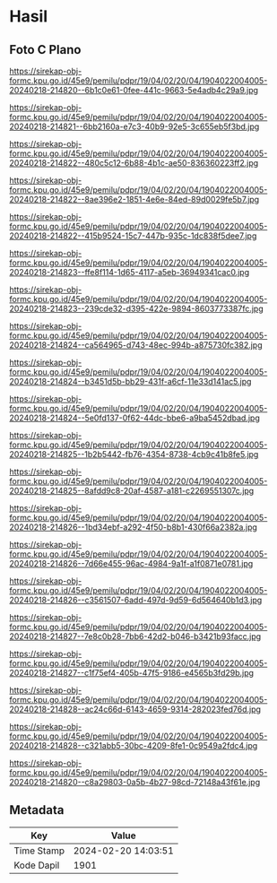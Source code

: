# Hasil

## Foto C Plano

https://sirekap-obj-formc.kpu.go.id/45e9/pemilu/pdpr/19/04/02/20/04/1904022004005-20240218-214820--6b1c0e61-0fee-441c-9663-5e4adb4c29a9.jpg

https://sirekap-obj-formc.kpu.go.id/45e9/pemilu/pdpr/19/04/02/20/04/1904022004005-20240218-214821--6bb2160a-e7c3-40b9-92e5-3c655eb5f3bd.jpg

https://sirekap-obj-formc.kpu.go.id/45e9/pemilu/pdpr/19/04/02/20/04/1904022004005-20240218-214822--480c5c12-6b88-4b1c-ae50-836360223ff2.jpg

https://sirekap-obj-formc.kpu.go.id/45e9/pemilu/pdpr/19/04/02/20/04/1904022004005-20240218-214822--8ae396e2-1851-4e6e-84ed-89d0029fe5b7.jpg

https://sirekap-obj-formc.kpu.go.id/45e9/pemilu/pdpr/19/04/02/20/04/1904022004005-20240218-214822--415b9524-15c7-447b-935c-1dc838f5dee7.jpg

https://sirekap-obj-formc.kpu.go.id/45e9/pemilu/pdpr/19/04/02/20/04/1904022004005-20240218-214823--ffe8f114-1d65-4117-a5eb-36949341cac0.jpg

https://sirekap-obj-formc.kpu.go.id/45e9/pemilu/pdpr/19/04/02/20/04/1904022004005-20240218-214823--239cde32-d395-422e-9894-8603773387fc.jpg

https://sirekap-obj-formc.kpu.go.id/45e9/pemilu/pdpr/19/04/02/20/04/1904022004005-20240218-214824--ca564965-d743-48ec-994b-a875730fc382.jpg

https://sirekap-obj-formc.kpu.go.id/45e9/pemilu/pdpr/19/04/02/20/04/1904022004005-20240218-214824--b3451d5b-bb29-431f-a6cf-11e33d141ac5.jpg

https://sirekap-obj-formc.kpu.go.id/45e9/pemilu/pdpr/19/04/02/20/04/1904022004005-20240218-214824--5e0fd137-0f62-44dc-bbe6-a9ba5452dbad.jpg

https://sirekap-obj-formc.kpu.go.id/45e9/pemilu/pdpr/19/04/02/20/04/1904022004005-20240218-214825--1b2b5442-fb76-4354-8738-4cb9c41b8fe5.jpg

https://sirekap-obj-formc.kpu.go.id/45e9/pemilu/pdpr/19/04/02/20/04/1904022004005-20240218-214825--8afdd9c8-20af-4587-a181-c2269551307c.jpg

https://sirekap-obj-formc.kpu.go.id/45e9/pemilu/pdpr/19/04/02/20/04/1904022004005-20240218-214826--1bd34ebf-a292-4f50-b8b1-430f66a2382a.jpg

https://sirekap-obj-formc.kpu.go.id/45e9/pemilu/pdpr/19/04/02/20/04/1904022004005-20240218-214826--7d66e455-96ac-4984-9a1f-a1f0871e0781.jpg

https://sirekap-obj-formc.kpu.go.id/45e9/pemilu/pdpr/19/04/02/20/04/1904022004005-20240218-214826--c3561507-6add-497d-9d59-6d564640b1d3.jpg

https://sirekap-obj-formc.kpu.go.id/45e9/pemilu/pdpr/19/04/02/20/04/1904022004005-20240218-214827--7e8c0b28-7bb6-42d2-b046-b3421b93facc.jpg

https://sirekap-obj-formc.kpu.go.id/45e9/pemilu/pdpr/19/04/02/20/04/1904022004005-20240218-214827--c1f75ef4-405b-47f5-9186-e4565b3fd29b.jpg

https://sirekap-obj-formc.kpu.go.id/45e9/pemilu/pdpr/19/04/02/20/04/1904022004005-20240218-214828--ac24c66d-6143-4659-9314-282023fed76d.jpg

https://sirekap-obj-formc.kpu.go.id/45e9/pemilu/pdpr/19/04/02/20/04/1904022004005-20240218-214828--c321abb5-30bc-4209-8fe1-0c9549a2fdc4.jpg

https://sirekap-obj-formc.kpu.go.id/45e9/pemilu/pdpr/19/04/02/20/04/1904022004005-20240218-214820--c8a29803-0a5b-4b27-98cd-72148a43f61e.jpg


## Metadata

| Key        | Value               |
| ---------- | ------------------- |
| Time Stamp | 2024-02-20 14:03:51 |
| Kode Dapil | 1901                |



